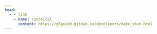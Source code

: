 ```yaml
---
head:
  - - link
    - name: canonical
      content: https://g5guide.github.io/developers/make_skin.html
---
```


